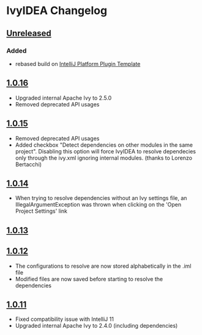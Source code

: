 <!-- Keep a Changelog guide -> https://keepachangelog.com -->

# IvyIDEA Changelog

## [Unreleased]
### Added
- rebased build on [IntelliJ Platform Plugin Template](https://github.com/JetBrains/intellij-platform-plugin-template)

## [1.0.16]
- Upgraded internal Apache Ivy to 2.5.0
- Removed deprecated API usages

## [1.0.15]
- Removed deprecated API usages
- Added checkbox "Detect dependencies on other modules in the same project". Disabling this option will force IvyIDEA to resolve dependecies only through the ivy.xml ignoring internal modules. (thanks to Lorenzo Bertacchi)
                

## [1.0.14]
- When trying to resolve dependencies without an Ivy settings file, an IllegalArgumentException was thrown when clicking on the 'Open Project Settings' link

## [1.0.13]

## [1.0.12]
- The configurations to resolve are now stored alphabetically in the .iml file
- Modified files are now saved before starting to resolve the dependencies

## [1.0.11]
- Fixed compatibility issue with IntelliJ 11
- Upgraded internal Apache Ivy to 2.4.0 (including dependencies)

[Unreleased]: https://github.com/jbeckers/CompareTabWithEditor2/compare/1.0.16...HEAD
[1.0.16]: https://github.com/guymahieu/ivyidea/releases/tag/1.0.16
[1.0.15]: https://github.com/guymahieu/ivyidea/releases/tag/1.0.15
[1.0.14]: https://github.com/guymahieu/ivyidea/releases/tag/1.0.14
[1.0.13]: https://github.com/guymahieu/ivyidea/releases/tag/1.0.13
[1.0.12]: https://github.com/guymahieu/ivyidea
[1.0.11]: https://github.com/guymahieu/ivyidea

